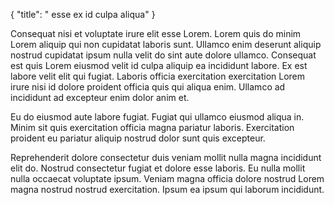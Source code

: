 {
  "title": " esse ex id culpa aliqua"
}

Consequat nisi et voluptate irure elit esse Lorem. Lorem quis do minim Lorem aliquip qui non cupidatat laboris sunt. Ullamco enim deserunt aliquip nostrud cupidatat ipsum nulla velit do sint aute dolore ullamco. Consequat est quis Lorem eiusmod velit id culpa aliquip ea incididunt labore. Ex est labore velit elit qui fugiat. Laboris officia exercitation exercitation Lorem irure nisi id dolore proident officia quis qui aliqua enim. Ullamco ad incididunt ad excepteur enim dolor anim et.

Eu do eiusmod aute labore fugiat. Fugiat qui ullamco eiusmod aliqua in. Minim sit quis exercitation officia magna pariatur laboris. Exercitation proident eu pariatur aliquip nostrud dolor sunt quis excepteur.

Reprehenderit dolore consectetur duis veniam mollit nulla magna incididunt elit do. Nostrud consectetur fugiat et dolore esse laboris. Eu nulla mollit nulla occaecat voluptate ipsum. Veniam magna officia dolore nostrud Lorem magna nostrud nostrud exercitation. Ipsum ea ipsum qui laborum incididunt.